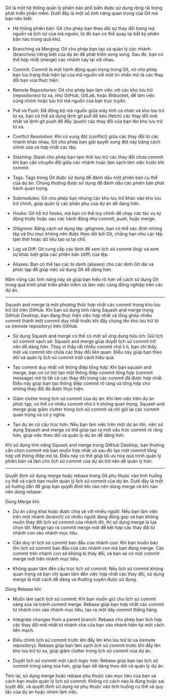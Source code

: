 Git là một hệ thống quản lý phiên bản phổ biến được sử dụng rộng rãi trong phát triển phần mềm. Dưới đây là một số tính năng quan trọng của Git mà bạn nên biết:

- Hệ thống phiên bản: Git cho phép bạn theo dõi sự thay đổi trong mã nguồn và lịch sử của mã nguồn, từ đó bạn có thể quay lại bất kỳ phiên bản nào trong quá khứ.

- Branching và Merging: Git cho phép bạn tạo và quản lý các nhánh (branches) riêng biệt của dự án để phát triển song song. Sau đó, bạn có thể hợp nhất (merge) các nhánh này lại với nhau.

- Commit: Commit là một hành động quan trọng trong Git, nó cho phép bạn lưu trạng thái hiện tại của mã nguồn với một tin nhắn mô tả các thay đổi bạn vừa thực hiện.

- Remote Repositories: Git cho phép bạn làm việc với các kho lưu trữ (repositories) từ xa, như GitHub, GitLab, hoặc Bitbucket, để làm việc cùng nhóm hoặc lưu trữ mã nguồn của bạn trực tuyến.

- Pull và Push: Để đồng bộ mã nguồn giữa máy tính cá nhân và kho lưu trữ từ xa, bạn có thể sử dụng lệnh git pull để kéo (fetch) các thay đổi mới nhất và lệnh git push để đẩy (push) các thay đổi của bạn lên kho lưu trữ từ xa.

- Conflict Resolution: Khi có xung đột (conflict) giữa các thay đổi từ các nhánh khác nhau, Git cho phép bạn giải quyết xung đột này bằng cách chỉnh sửa và hợp nhất các tệp.

- Stashing: Stash cho phép bạn tạm thời lưu trữ các thay đổi chưa commit khi bạn cần chuyển đổi giữa các nhánh hoặc làm sạch làm việc trước khi commit.

- Tags: Tags trong Git được sử dụng để đánh dấu một phiên bản cụ thể của dự án. Chúng thường được sử dụng để đánh dấu các phiên bản phát hành quan trọng.

- Submodules: Git cho phép bạn nhúng các kho lưu trữ khác vào kho lưu trữ chính, giúp quản lý các phần phụ của dự án dễ dàng hơn.

- Hooks: Git hỗ trợ hooks, mà bạn có thể tùy chỉnh để chạy các tác vụ tự động trước hoặc sau các hành động như commit, push, hoặc merge.

- Gitignore: Bằng cách sử dụng tệp .gitignore, bạn có thể xác định những tệp và thư mục không nên được theo dõi bởi Git, chẳng hạn như các tệp tạm thời hoặc dữ liệu tạo ra tại chỗ.

- Log và Diff: Git cung cấp các lệnh để xem lịch sử commit (log) và xem sự khác biệt giữa các phiên bản (diff) của tệp.

- Aliases: Bạn có thể tạo các bí danh (aliases) cho các lệnh Git dài và phức tạp để giúp việc sử dụng Git dễ dàng hơn.

Nắm vững các tính năng này sẽ giúp bạn hiểu rõ hơn về cách sử dụng Git trong quá trình phát triển phần mềm và làm việc cùng đồng nghiệp trên các dự án.

-----------------------------------------------------------------------------------------

Squash and merge là một phương thức hợp nhất các commit trong kho lưu trữ Git trên GitHub. Khi bạn sử dụng tính năng Squash and merge trong GitHub Desktop, bạn đang thực hiện việc hợp nhất và lồng ghép nhiều commit thành một commit duy nhất trước khi đẩy chúng lên kho lưu trữ từ xa (remote repository) trên GitHub.

- Sử dụng Squash and merge có thể có một số ứng dụng hữu ích: Giữ lịch sử commit sạch sẽ: Squash and merge giúp duyệt lịch sử commit trở nên dễ dàng hơn. Thay vì thấy rất nhiều commit nhỏ li ti, bạn chỉ thấy một vài commit lớn chứa các thay đổi liên quan. Điều này giúp bạn theo dõi và quản lý lịch sử commit một cách hiệu quả.

- Tạo commit duy nhất với thông điệp tổng hợp: Khi bạn squash and merge, bạn có cơ hội tạo một thông điệp commit tổng hợp (commit message) mô tả tất cả các thay đổi trong các commit đã được hợp nhất. Điều này giúp bạn tạo thông điệp commit rõ ràng và tổng hợp cho những thay đổi đã được thực hiện.

- Giảm clutter trong lịch sử commit của dự án: Khi làm việc trên dự án phức tạp, có thể có nhiều commit nhỏ li ti không quan trọng. Squash and merge giúp giảm clutter trong lịch sử commit và chỉ giữ lại các commit quan trọng và có ý nghĩa.

- Tạo dự án có cấu trúc hơn: Nếu bạn làm việc trên một dự án lớn, việc sử dụng Squash and merge có thể giúp tạo ra một cấu trúc commit rõ ràng hơn, giúp việc theo dõi và quản lý dự án dễ dàng hơn.

Khi sử dụng tính năng Squash and merge trong GitHub Desktop, bạn thường cần chọn commit mà bạn muốn hợp nhất và sau đó tạo một commit tổng hợp với thông điệp mô tả. Điều này có thể giúp tối ưu hóa quá trình quản lý phiên bản và làm cho lịch sử commit của dự án trở nên dễ quản lý hơn.

-----------------------------------------------------------------------------------------

Quyết định sử dụng merge hoặc rebase trong Git phụ thuộc vào tình huống cụ thể và cách bạn muốn quản lý lịch sử commit của dự án. Dưới đây là một số hướng dẫn để giúp bạn quyết định khi nào nên dùng merge và khi nào nên dùng rebase:

Dùng Merge khi:

- Dự án công khai hoặc được chia sẻ với nhiều người: Nếu bạn làm việc trên một nhánh (branch) có nhiều người đang đóng góp và bạn không muốn thay đổi lịch sử commit của nhánh đó, thì sử dụng merge là lựa chọn tốt. Merge tạo ra commit merge mới để kết hợp các thay đổi từ nhánh con vào nhánh mục tiêu.

- Cần duy trì lịch sử commit ban đầu của nhánh con: Khi bạn muốn bảo tồn lịch sử commit ban đầu của các nhánh con mà bạn đang merge. Các commit trên nhánh con sẽ không bị thay đổi, và bạn sẽ có một commit merge mới trên nhánh mục tiêu.

- Không quan tâm đến cấu trúc lịch sử commit: Nếu lịch sử commit không quan trọng và bạn chỉ quan tâm đến việc hợp nhất các thay đổi, sử dụng merge là một cách dễ dàng và thường xuyên được sử dụng.

Dùng Rebase khi:

- Muốn làm sạch lịch sử commit: Khi bạn muốn giữ cho lịch sử commit sáng sủa và tránh commit merge. Rebase giúp bạn hợp nhất các commit từ nhánh con vào nhánh mục tiêu, tạo ra một dãy commit thẳng hàng.

- Integrate changes from a parent branch: Rebase cho phép bạn tích hợp các thay đổi mới nhất từ nhánh cha của bạn vào nhánh hiện tại một cách liền mạch.

- Điều chỉnh lịch sử commit trước khi đẩy lên kho lưu trữ từ xa (remote repository): Rebase giúp bạn làm sạch lịch sử commit trước khi đẩy lên kho lưu trữ từ xa, giúp giảm clutter trong lịch sử commit của dự án.

- Duyệt lịch sử commit một cách logic hơn: Rebase giúp bạn tạo lịch sử commit trông sáng sủa hơn, giúp bạn dễ dàng theo dõi và quản lý dự án.

Tóm lại, sử dụng merge hoặc rebase phụ thuộc vào mục tiêu của bạn và cách bạn muốn quản lý lịch sử commit. Không có cách nào là đúng hoặc sai tuyệt đối, và quyết định sử dụng nó phụ thuộc vào tình huống cụ thể và quy tắc của dự án hoặc nhóm làm việc.

